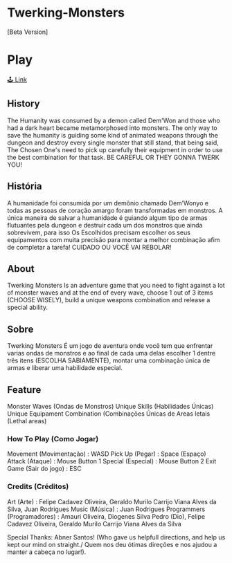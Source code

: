 # Twerking-Monsters
[Beta Version]
# Play

[:joystick: Link](https://fog-icmc.itch.io/twerkingmonsters "Game")

## History
The Humanity was consumed by a demon called Dem'Won and those who had a dark heart became metamorphosed into monsters. The only way to save the humanity is guiding some kind of animated weapons through the dungeon and destroy every single monster that still stand, that being said, The Chosen One's need to pick up carefully their equipment in order to use the best combination for that task. BE CAREFUL OR THEY GONNA TWERK YOU!

## História
A humanidade foi consumida por um demônio chamado Dem’Wonyo e todas as pessoas de coração amargo foram transformadas em monstros. A única maneira de salvar a humanidade é guiando algum tipo de armas flutuantes pela dungeon e destruir cada um dos monstros que ainda sobrevivem, para isso Os Escolhidos precisam escolher os seus equipamentos com muita precisão para montar a melhor combinação afim de completar a tarefa! CUIDADO OU VOCÊ VAI REBOLAR!

## About
Twerking Monsters
 Is an adventure game that you need to fight against a lot of monster waves and at the end of every wave, choose 1 out of 3 items (CHOOSE WISELY), build a unique weapons combination and release a special ability.

## Sobre
Twerking Monsters
É um jogo de aventura onde você tem que enfrentar varias ondas de monstros e ao final de cada uma delas escolher 1 dentre três itens (ESCOLHA SABIAMENTE), montar uma combinação única de armas e liberar uma habilidade especial.

## Feature
Monster Waves (Ondas de Monstros)
Unique Skills (Habilidades Únicas)
Unique Equipament Combination (Combinações Únicas de
Areas letais (Lethal areas)

### How To Play (Como Jogar)
Movement (Movimentação) : WASD
Pick Up (Pegar) : Space (Espaço)
Attack (Ataque) : Mouse Button 1
Special (Especial) : Mouse Button 2
Exit Game (Sair do jogo) : ESC

### Credits (Créditos)
Art (Arte) : Felipe Cadavez Oliveira, Geraldo Murilo Carrijo Viana Alves da Silva, Juan Rodrigues
Music (Música) : Juan Rodrigues
Programmers (Programadores) : Amauri Oliveira, Diogenes Silva Pedro (Dio), Felipe Cadavez Oliveira, Geraldo Murilo Carrijo Viana Alves da Silva

Special Thanks: Abner Santos! (Who gave us helpfull directions, and help us kept our mind on straight./ Quem nos deu ótimas direções e nos ajudou a manter a cabeça no lugar!).
